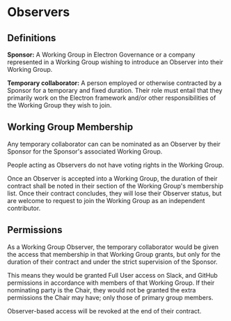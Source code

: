 # Observers

## Definitions

**Sponsor:** A Working Group in Electron Governance or a company represented in a Working Group wishing to introduce an Observer into their Working Group.

**Temporary collaborator:** A person employed or otherwise contracted by a Sponsor for a temporary and fixed duration. Their role must entail that they primarily work on the Electron framework and/or other responsibilities of the Working Group they wish to join.

## Working Group Membership

Any temporary collaborator can can be nominated as an Observer by their Sponsor for the Sponsor's associated Working Group.

People acting as Observers do not have voting rights in the Working Group.

Once an Observer is accepted into a Working Group, the duration of their contract shall be noted in their section of the Working Group's membership list. Once their contract concludes, they will lose their Observer status, but are welcome to request to join the Working Group as an independent contributor.

## Permissions

As a Working Group Observer, the temporary collaborator would be given the access that membership in that Working Group grants, but only for the duration of their contract and under the strict supervision of the Sponsor.

This means they would be granted Full User access on Slack, and GitHub permissions in accordance with members of that Working Group. If their nominating party is the Chair, they would not be granted the extra permissions the Chair may have; only those of primary group members.

Observer-based access will be revoked at the end of their contract.
